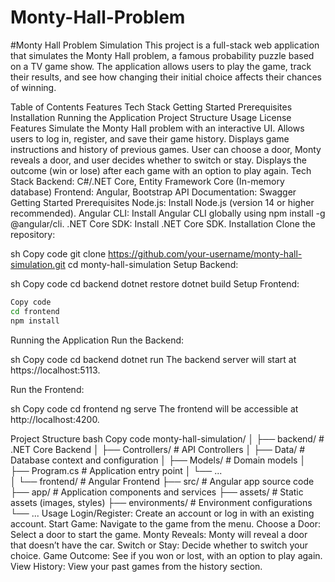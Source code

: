 # Monty-Hall-Problem

#Monty Hall Problem Simulation
This project is a full-stack web application that simulates the Monty Hall problem, a famous probability puzzle based on a TV game show. The application allows users to play the game, track their results, and see how changing their initial choice affects their chances of winning.

Table of Contents
Features
Tech Stack
Getting Started
Prerequisites
Installation
Running the Application
Project Structure
Usage
License
Features
Simulate the Monty Hall problem with an interactive UI.
Allows users to log in, register, and save their game history.
Displays game instructions and history of previous games.
User can choose a door, Monty reveals a door, and user decides whether to switch or stay.
Displays the outcome (win or lose) after each game with an option to play again.
Tech Stack
Backend: C#/.NET Core, Entity Framework Core (In-memory database)
Frontend: Angular, Bootstrap
API Documentation: Swagger
Getting Started
Prerequisites
Node.js: Install Node.js (version 14 or higher recommended).
Angular CLI: Install Angular CLI globally using npm install -g @angular/cli.
.NET Core SDK: Install .NET Core SDK.
Installation
Clone the repository:

sh
Copy code
git clone https://github.com/your-username/monty-hall-simulation.git
cd monty-hall-simulation
Setup Backend:

sh
Copy code
cd backend
dotnet restore
dotnet build
Setup Frontend:

```sh
Copy code
cd frontend
npm install
```
Running the Application
Run the Backend:

sh
Copy code
cd backend
dotnet run
The backend server will start at https://localhost:5113.

Run the Frontend:

sh
Copy code
cd frontend
ng serve
The frontend will be accessible at http://localhost:4200.

Project Structure
bash
Copy code
monty-hall-simulation/
│
├── backend/               # .NET Core Backend
│   ├── Controllers/       # API Controllers
│   ├── Data/              # Database context and configuration
│   ├── Models/            # Domain models
│   ├── Program.cs         # Application entry point
│   └── ...                
│
└── frontend/              # Angular Frontend
    ├── src/               # Angular app source code
    ├── app/               # Application components and services
    ├── assets/            # Static assets (images, styles)
    ├── environments/      # Environment configurations
    └── ...
Usage
Login/Register: Create an account or log in with an existing account.
Start Game: Navigate to the game from the menu.
Choose a Door: Select a door to start the game.
Monty Reveals: Monty will reveal a door that doesn’t have the car.
Switch or Stay: Decide whether to switch your choice.
Game Outcome: See if you won or lost, with an option to play again.
View History: View your past games from the history section.
